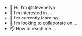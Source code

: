 - 👋 Hi, I’m @stevehetya
- 👀 I’m interested in ...
- 🌱 I’m currently learning ...
- 💞️ I’m looking to collaborate on ...
- 📫 How to reach me ...

<!---
stevehetya/stevehetya is a ✨ special ✨ repository because its `README.md` (this file) appears on your GitHub profile.
You can click the Preview link to take a look at your changes.
--->
